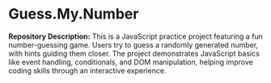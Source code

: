 # Guess.My.Number

**Repository Description:** This is a JavaScript practice project featuring a fun number-guessing game. Users try to guess a randomly generated number, with hints guiding them closer. The project demonstrates JavaScript basics like event handling, conditionals, and DOM manipulation, helping improve coding skills through an interactive experience.
